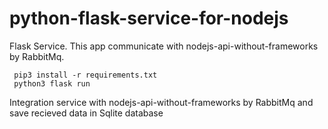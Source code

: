 # python-flask-service-for-nodejs
Flask Service. This app communicate with nodejs-api-without-frameworks by RabbitMq.

``` 
 pip3 install -r requirements.txt
 python3 flask run
```

Integration service with nodejs-api-without-frameworks by RabbitMq and save recieved data in Sqlite database
